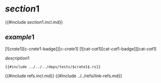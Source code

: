 # $section1$

{{#include $section1$.incl.md}}

## $example1$

[![$crate1$][c-$crate1$-badge]][c-$crate1$]  [![cat-$cat1$][cat-$cat1$-badge]][cat-$cat1$]

$description1$

```rust,editable
{{#include ../../../deps/tests/$crate1$.rs}}
```

{{#include refs.incl.md}}
{{#include ../../refs/link-refs.md}}

<div class="hidden">
</div>
